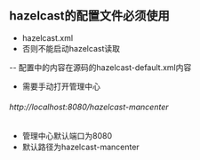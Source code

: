 ## hazelcast的配置文件必须使用
- hazelcast.xml
- 否则不能启动hazelcast读取

-- 配置中的内容在源码的hazelcast-default.xml内容
- 需要手动打开管理中心<management-center enabled="true">

###### http://localhost:8080/hazelcast-mancenter</management-center>
- 管理中心默认端口为8080
- 默认路径为hazelcast-mancenter